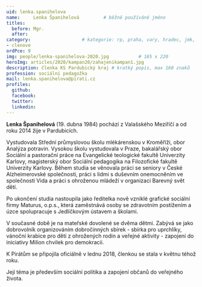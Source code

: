 ```yaml
---
uid: lenka.spanihelova
name:     Lenka Španihelová   		# běžně používáné jméno
titles:
  before: Mgr.
  after:
category:             		# kategorie: rp, praha, vary, hradec, jmk, senat
- clenove
ordPce: 9
img: people/lenka-spanihelova-2020.jpg           # 165 x 220
heroImg: articles/2020/kampan20/zahajenikampan1.jpg
description: členka KS Pardubický kraj # kratký popis, max 160 znaků
profession: sociální pedagožka
mail: lenka.spanihelova@pirati.cz
profiles:
  github:
  facebook:
  twitter:
  linkedin:
---
```

**Lenka Španihelová** (19. dubna 1984) pochází z Valašského Meziříčí a od roku 2014 žije v Pardubicích.

Vystudovala Střední průmyslovou školu mlékárenskou v Kroměříži, obor Analýza potravin. Vysokou školu vystudovala v Praze, bakalářský obor Sociální a pastorační práce na Evangelické teologické fakultě Univerzity Karlovy, magisterský obor Sociální pedagogika na Filozofické fakultě Univerzity Karlovy. Během studia se věnovala práci se seniory v České Alzheimerovské společnosti, práci s lidmi s duševním onemocněním ve společnosti Vida a práci s ohroženou mládeží v organizaci Barevný svět dětí.

Po ukončení studia nastoupila jako ředitelka nově vzniklé grafické sociální firmy Maturus, o.p.s., která zaměstnává osoby se zdravotním postižením a úzce spolupracuje s Jedličkovým ústavem a školami.

V současné době je na mateřské dovolené se dvěma dětmi. Zabývá se jako dobrovolník organizováním dobročinných sbírek - sbírka pro uprchlíky, vánoční krabice pro děti z ohrožených rodin a veřejné aktivity - zapojení do iniciativy Milion chvilek pro demokracii.

K Pirátům se připojila oficiálně v lednu 2018, členkou se stala v květnu téhož roku.

Její téma je především sociální politika a zapojení občanů do veřejného života.
